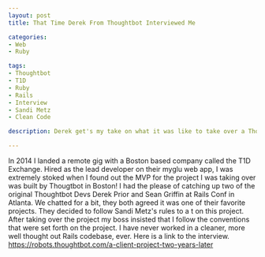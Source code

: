 ```yaml
---
layout: post
title: That Time Derek From Thoughtbot Interviewed Me

categories:
- Web
- Ruby

tags:
- Thoughtbot
- T1D
- Ruby
- Rails
- Interview
- Sandi Metz
- Clean Code

description: Derek get's my take on what it was like to take over a Thoughtbot project.

---
```

In 2014 I landed a remote gig with a Boston based company called the T1D Exchange.
Hired as the lead developer on their myglu web app, I was extremely stoked when
I found out the MVP for the project I was taking over was built by Thougtbot in Boston! 
I had the please of catching up two of the original Thoughtbot Devs 
Derek Prior and Sean Griffin at Rails Conf in Atlanta.
We chatted for a bit, they both agreed it was one of their favorite projects.
They decided to follow Sandi Metz's rules to a t on this project.
After taking over the project my boss insisted that I follow the conventions
that were set forth on the project. I have never worked in a cleaner,
more well thought out Rails codebase, ever. Here is a link to the interview.
<https://robots.thoughtbot.com/a-client-project-two-years-later>
